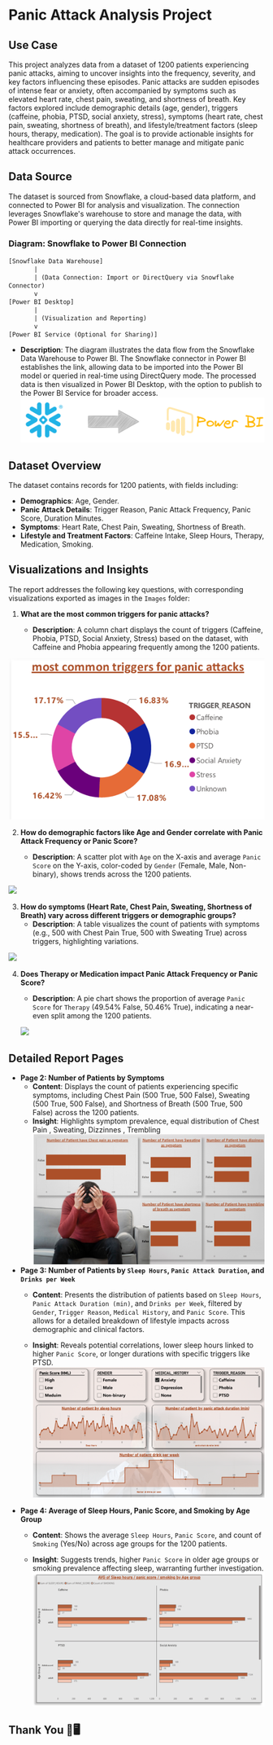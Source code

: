# Panic Attack Analysis Project

## Use Case
This project analyzes data from a dataset of 1200 patients experiencing panic attacks, aiming to uncover insights into the frequency, severity, and key factors influencing these episodes. Panic attacks are sudden episodes of intense fear or anxiety, often accompanied by symptoms such as elevated heart rate, chest pain, sweating, and shortness of breath. Key factors explored include demographic details (age, gender), triggers (caffeine, phobia, PTSD, social anxiety, stress), symptoms (heart rate, chest pain, sweating, shortness of breath), and lifestyle/treatment factors (sleep hours, therapy, medication). The goal is to provide actionable insights for healthcare providers and patients to better manage and mitigate panic attack occurrences.

## Data Source
The dataset is sourced from Snowflake, a cloud-based data platform, and connected to Power BI for analysis and visualization. The connection leverages Snowflake's warehouse to store and manage the data, with Power BI importing or querying the data directly for real-time insights.

### Diagram: Snowflake to Power BI Connection
```
[Snowflake Data Warehouse]
       |
       | (Data Connection: Import or DirectQuery via Snowflake Connector)
       v
[Power BI Desktop]
       |
       | (Visualization and Reporting)
       v
[Power BI Service (Optional for Sharing)]
```
- **Description**: The diagram illustrates the data flow from the Snowflake Data Warehouse to Power BI. The Snowflake connector in Power BI establishes the link, allowing data to be imported into the Power BI model or queried in real-time using DirectQuery mode. The processed data is then visualized in Power BI Desktop, with the option to publish to the Power BI Service for broader access.
![](Images/pipline.png)
## Dataset Overview
The dataset contains records for 1200 patients, with fields including:
- **Demographics**: Age, Gender.
- **Panic Attack Details**: Trigger Reason, Panic Attack Frequency, Panic Score, Duration Minutes.
- **Symptoms**: Heart Rate, Chest Pain, Sweating, Shortness of Breath.
- **Lifestyle and Treatment Factors**: Caffeine Intake, Sleep Hours, Therapy, Medication, Smoking.

## Visualizations and Insights
The report addresses the following key questions, with corresponding visualizations exported as images in the `Images` folder:

1. **What are the most common triggers for panic attacks?**
     
   - **Description**: A column chart displays the count of triggers (Caffeine, Phobia, PTSD, Social Anxiety, Stress) based on the dataset, with Caffeine and Phobia appearing frequently among the 1200 patients.

![](Images/q1_triggers.png)

2. **How do demographic factors like Age and Gender correlate with Panic Attack Frequency or Panic Score?**
   
   - **Description**: A scatter plot with `Age` on the X-axis and average `Panic Score` on the Y-axis, color-coded by `Gender` (Female, Male, Non-binary), shows trends across the 1200 patients.
  
![](Images/q2_triggers.png)


3. **How do symptoms (Heart Rate, Chest Pain, Sweating, Shortness of Breath) vary across different triggers or demographic groups?**
   - **Description**: A table visualizes the count of patients with symptoms (e.g., 500 with Chest Pain True, 500 with Sweating True) across triggers, highlighting variations.

![](Images/q3_triggers.png)

4. **Does Therapy or Medication impact Panic Attack Frequency or Panic Score?**
   
   - **Description**: A pie chart shows the proportion of average `Panic Score` for `Therapy` (49.54% False, 50.46% True), indicating a near-even split among the 1200 patients.

   ![](Images/q4_triggers.png)

## Detailed Report Pages
- **Page 2: Number of Patients by Symptoms**
  - **Content**: Displays the count of patients experiencing specific symptoms, including Chest Pain (500 True, 500 False), Sweating (500 True, 500 False), and Shortness of Breath (500 True, 500 False) across the 1200 patients.
  - **Insight**: Highlights symptom prevalence, equal distribution of Chest Pain , Sweating, Dizzinnes , Trembling
![](Images/p2.png)
- **Page 3: Number of Patients by `Sleep Hours`, `Panic Attack Duration`, and `Drinks per Week`**
  - **Content**: Presents the distribution of patients based on `Sleep Hours`, `Panic Attack Duration (min)`, and `Drinks per Week`, filtered by `Gender`, `Trigger Reason`, `Medical History`, and `Panic Score`. This allows for a detailed breakdown of lifestyle impacts across demographic and clinical factors.


  - **Insight**: Reveals potential correlations, lower sleep hours linked to higher `Panic Score`, or longer durations with specific triggers like PTSD.
![](Images/p3.png)
- **Page 4: Average of Sleep Hours, Panic Score, and Smoking by Age Group**
  - **Content**: Shows the average `Sleep Hours`, `Panic Score`, and count of `Smoking` (Yes/No) across age groups  for the 1200 patients. 
 
  - **Insight**: Suggests trends,  higher `Panic Score` in older age groups or smoking prevalence affecting sleep, warranting further investigation.
  ![](Images/p4.png)


## Thank You 🖤🖥️

